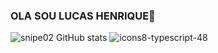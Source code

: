 ### OLA SOU  LUCAS HENRIQUE👋

![snipe02 GitHub stats](https://github-readme-stats.vercel.app/api?username=snipe02&theme=blue-green&show_icons=true)
![icons8-typescript-48](https://github.com/snipe02/snipe02/assets/108341139/8bf7de1e-a722-47af-aded-0fccb1c62bbc)

